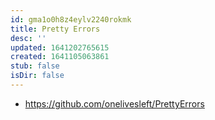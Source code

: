 ```yaml
---
id: gma1o0h8z4eylv2240rokmk
title: Pretty Errors
desc: ''
updated: 1641202765615
created: 1641105063861
stub: false
isDir: false
---
```



- <https://github.com/onelivesleft/PrettyErrors>
